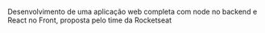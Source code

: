 Desenvolvimento de uma aplicação web completa com node no backend e React no Front, proposta pelo time da Rocketseat


